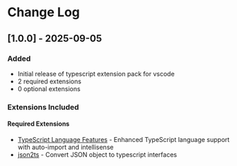# Change Log

## [1.0.0] - 2025-09-05

### Added
- Initial release of typescript extension pack for vscode
- 2 required extensions
- 0 optional extensions

### Extensions Included

#### Required Extensions
- [TypeScript Language Features](https://marketplace.visualstudio.com/items?itemName&#x3D;ms-vscode.vscode-typescript-next) - Enhanced TypeScript language support with auto-import and intellisense
- [json2ts](https://marketplace.visualstudio.com/items?itemName&#x3D;GregorBiswanger.json2ts) - Convert JSON object to typescript interfaces

